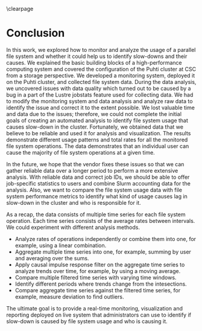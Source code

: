 \clearpage

# Conclusion
In this work, we explored how to monitor and analyze the usage of a parallel file system and whether it could help us to identify slow-downs and their causes.
We explained the basic building blocks of a high-performance computing system and covered the configuration of the Puhti cluster at CSC from a storage perspective.
We developed a monitoring system, deployed it on the Puhti cluster, and collected file system data.
During the data analysis, we uncovered issues with data quality which turned out to be caused by a bug in a part of the Lustre jobstats feature used for collecting data.
We had to modify the monitoring system and data analysis and analyze raw data to identify the issue and correct it to the extent possible.
We lost valuable time and data due to the issues; therefore, we could not complete the initial goals of creating an automated analysis to identify file system usage that causes slow-down in the cluster.
Fortunately, we obtained data that we believe to be reliable and used it for analysis and visualization.
The results demonstrate different usage patterns and total rates for all the monitored file system operations.
The data demonstrates that an individual user can cause the majority of file system operations at a given time.

In the future, we hope that the vendor fixes these issues so that we can gather reliable data over a longer period to perform a more extensive analysis.
With reliable data and correct job IDs, we should be able to offer job-specific statistics to users and combine Slurm accounting data for the analysis.
Also, we want to compare the file system usage data with file system performance metrics to identify what kind of usage causes lag in slow-down in the cluster and who is responsible for it.

As a recap, the data consists of multiple time series for each file system operation.
Each time series consists of the average rates between intervals.
We could experiment with different analysis methods.

- Analyze rates of operations independently or combine them into one, for example, using a linear combination.
- Aggregate multiple time series into one, for example, summing by user and averaging over the sums.
- Apply causal impulse response filter on the aggregate time series to analyze trends over time, for example, by using a moving average.
- Compare multiple filtered time series with varying time windows.
- Identify different periods where trends change from the intesections.
- Compare aggregate time series against the filtered time series, for example, measure deviation to find outliers.

The ultimate goal is to provide a real-time monitoring, visualization and reporting deployed on live system that administrators can use to identify if slow-down is caused by file system usage and who is causing it.

